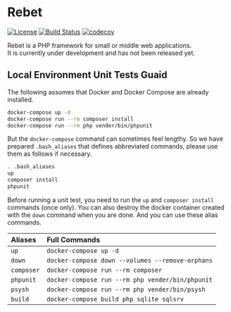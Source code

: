 # Rebet

 [![License](https://img.shields.io/badge/license-MIT-blue.svg)](LICENSE)
 [![Build Status](https://api.travis-ci.com/rebet/rebet.svg?branch=master)](https://travis-ci.com/rebet/rebet)
 [![codecov](https://codecov.io/gh/rebet/rebet/branch/master/graph/badge.svg)](https://codecov.io/gh/rebet/rebet)

Rebet is a PHP framework for small or middle web applications.  
It is currently under development and has not been released yet.

## Local Environment Unit Tests Guaid

The following assumes that Docker and Docker Compose are already installed.

```sh
docker-compose up -d
docker-compose run --rm composer install
docker-compose run --rm php vender/bin/phpunit
```

But the `docker-compose` command can sometimes feel lengthy.
So we have prepared `.bash_aliases` that defines abbreviated commands, please use them as follows if necessary.

```sh
. .bash_aliases
up
composer install
phpunit
```

Before running a unit test, you need to run the `up` and `composer install` commands (once only).
You can also destroy the docker container created with the `down` command when you are done.
And you can use these alias commands.

| Aliases    | Full Commands                                    |
| :--------- | :----------------------------------------------- |
| `up`       | `docker-compose up -d`                           |
| `down`     | `docker-compose down --volumes --remove-orphans` |
| `composer` | `docker-compose run --rm composer`               |
| `phpunit`  | `docker-compose run --rm php vender/bin/phpunit` |
| `psysh`    | `docker-compose run --rm php vender/bin/psysh`   |
| `build`    | `docker-compose build php sqlite sqlsrv`         |
